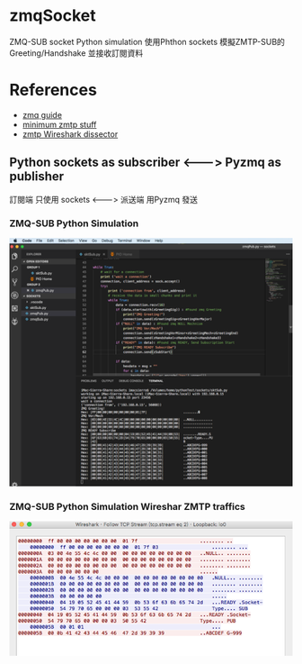 # zmqSocket
  ZMQ-SUB socket Python simulation
  使用Phthon sockets 模擬ZMTP-SUB的Greeting/Handshake 並接收訂閱資料

# References
- [zmq guide](http://zguide.zeromq.org/)
- [minimum zmtp stuff](https://github.com/zeromq/zmtp/tree/master/zmtp30/C)
- [zmtp Wireshark dissector](https://github.com/whitequark/zmtp-wireshark/blob/master/zmtp-dissector.lua)

## Python sockets as subscriber <---> Pyzmq as publisher
訂閱端 只使用 sockets <---> 派送端 用Pyzmq 發送 
<br>

### ZMQ-SUB Python Simulation
![SocketSub](pictures/zmqSocketSub.png)

### ZMQ-SUB Python Simulation Wireshar ZMTP traffics
![SocketSub](pictures/zmqSocketSubWireshark.png)
